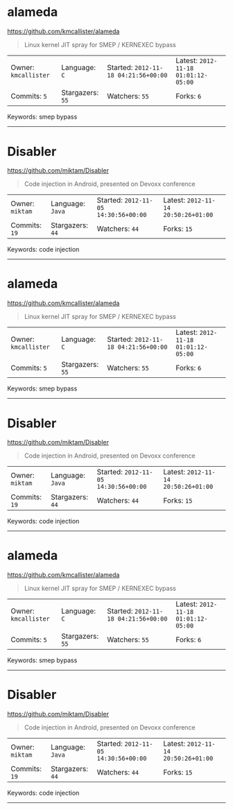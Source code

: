 # alameda

https://github.com/kmcallister/alameda
<blockquote>
Linux kernel JIT spray for SMEP / KERNEXEC bypass
</blockquote>

<table><tr>
<tr><td>Owner: <code>kmcallister</code></td>
    <td>Language: <code>C</code></td>
    <td>Started: <code>2012-11-18 04:21:56+00:00</code></td>
    <td>Latest: <code>2012-11-18 01:01:12-05:00</code></td></tr>
<tr><td>Commits: <code>5</code></td>
    <td>Stargazers: <code>55</code></td>
    <td>Watchers: <code>55</code></td>
    <td>Forks: <code>6</code></td></tr>
</table>
Keywords: smep bypass

---

# Disabler

https://github.com/miktam/Disabler
<blockquote>
Code injection in Android, presented on Devoxx conference
</blockquote>

<table><tr>
<tr><td>Owner: <code>miktam</code></td>
    <td>Language: <code>Java</code></td>
    <td>Started: <code>2012-11-05 14:30:56+00:00</code></td>
    <td>Latest: <code>2012-11-14 20:50:26+01:00</code></td></tr>
<tr><td>Commits: <code>19</code></td>
    <td>Stargazers: <code>44</code></td>
    <td>Watchers: <code>44</code></td>
    <td>Forks: <code>15</code></td></tr>
</table>
Keywords: code injection

---

# alameda

https://github.com/kmcallister/alameda
<blockquote>
Linux kernel JIT spray for SMEP / KERNEXEC bypass
</blockquote>

<table><tr>
<tr><td>Owner: <code>kmcallister</code></td>
    <td>Language: <code>C</code></td>
    <td>Started: <code>2012-11-18 04:21:56+00:00</code></td>
    <td>Latest: <code>2012-11-18 01:01:12-05:00</code></td></tr>
<tr><td>Commits: <code>5</code></td>
    <td>Stargazers: <code>55</code></td>
    <td>Watchers: <code>55</code></td>
    <td>Forks: <code>6</code></td></tr>
</table>
Keywords: smep bypass

---

# Disabler

https://github.com/miktam/Disabler
<blockquote>
Code injection in Android, presented on Devoxx conference
</blockquote>

<table><tr>
<tr><td>Owner: <code>miktam</code></td>
    <td>Language: <code>Java</code></td>
    <td>Started: <code>2012-11-05 14:30:56+00:00</code></td>
    <td>Latest: <code>2012-11-14 20:50:26+01:00</code></td></tr>
<tr><td>Commits: <code>19</code></td>
    <td>Stargazers: <code>44</code></td>
    <td>Watchers: <code>44</code></td>
    <td>Forks: <code>15</code></td></tr>
</table>
Keywords: code injection

---

# alameda

https://github.com/kmcallister/alameda
<blockquote>
Linux kernel JIT spray for SMEP / KERNEXEC bypass
</blockquote>

<table><tr>
<tr><td>Owner: <code>kmcallister</code></td>
    <td>Language: <code>C</code></td>
    <td>Started: <code>2012-11-18 04:21:56+00:00</code></td>
    <td>Latest: <code>2012-11-18 01:01:12-05:00</code></td></tr>
<tr><td>Commits: <code>5</code></td>
    <td>Stargazers: <code>55</code></td>
    <td>Watchers: <code>55</code></td>
    <td>Forks: <code>6</code></td></tr>
</table>
Keywords: smep bypass

---

# Disabler

https://github.com/miktam/Disabler
<blockquote>
Code injection in Android, presented on Devoxx conference
</blockquote>

<table><tr>
<tr><td>Owner: <code>miktam</code></td>
    <td>Language: <code>Java</code></td>
    <td>Started: <code>2012-11-05 14:30:56+00:00</code></td>
    <td>Latest: <code>2012-11-14 20:50:26+01:00</code></td></tr>
<tr><td>Commits: <code>19</code></td>
    <td>Stargazers: <code>44</code></td>
    <td>Watchers: <code>44</code></td>
    <td>Forks: <code>15</code></td></tr>
</table>
Keywords: code injection

---

